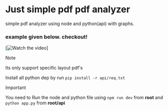 #       Just simple pdf pdf analyzer
simple pdf analyzer using node and python(api) with graphs.


### example given below. checkout!
[![Watch the video](https://github.com/ReverseEngineeringDude/Pdfy/blob/main/assets/video.gif)]

> [!NOTE]
> Its only support specific layout pdf's
>
> Install all python dep by run  `pip install -r api/req.txt`

> [!IMPORTANT]
> You need to Run the node and python file
> using `npm run dev` from **root**
> and `python app.py`  from **root/api**
